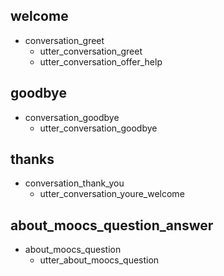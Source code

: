 ## welcome
* conversation_greet
  - utter_conversation_greet
  - utter_conversation_offer_help

## goodbye
* conversation_goodbye
  - utter_conversation_goodbye

## thanks
* conversation_thank_you
  - utter_conversation_youre_welcome

## about_moocs_question_answer
* about_moocs_question
    - utter_about_moocs_question
